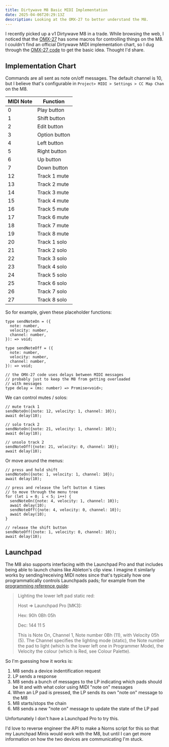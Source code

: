 ```yaml
---
title: Dirtywave M8 Basic MIDI Implementation
date: 2025-04-06T20:29:13Z
description: Looking at the OMX-27 to better understand the M8.
---
```


I recently picked up a v1 Dirtywave M8 in a trade. While browsing the web, I noticed that the [OMX-27](https://www.denki-oto.com/store/p59/omx27-kit.html) has some macros for controlling things on the M8. I couldn't find an official Dirtywave MIDI implementation chart, so I dug through the [OMX-27 code](https://github.com/okyeron/OMX-27) to get the basic idea. Thought I'd share.

## Implementation Chart

Commands are all sent as note on/off messages. The default channel is 10, but I believe that's configurable in `Project> MIDI > Settings > CC Map Chan` on the M8.

| MIDI Note | Function |
| -------- | ------- |
| 0 | Play button |
| 1 | Shift button |
| 2 | Edit button |
| 3 | Option button |
| 4 | Left button |
| 5 | Right button |
| 6 | Up button |
| 7 | Down button |
| 12 | Track 1 mute |
| 13 | Track 2 mute |
| 14 | Track 3 mute |
| 15 | Track 4 mute |
| 16 | Track 5 mute |
| 17 | Track 6 mute |
| 18 | Track 7 mute |
| 19 | Track 8 mute |
| 20 | Track 1 solo |
| 21 | Track 2 solo |
| 22 | Track 3 solo |
| 23 | Track 4 solo |
| 24 | Track 5 solo |
| 25 | Track 6 solo |
| 26 | Track 7 solo |
| 27 | Track 8 solo |

So for example, given these placeholder functions:

``` TS
type sendNoteOn = ({
  note: number,
  velocity: number,
  channel: number,
}): => void;

type sendNoteOff = ({
  note: number,
  velocity: number,
  channel: number,
}): => void;

// the OMX-27 code uses delays between MIDI messages
// probably just to keep the M8 from getting overloaded
// with messages
type delay = (ms: number) => Promise<void>;
```

We can control mutes / solos:

``` TS
// mute track 1
sendNoteOn({note: 12, velocity: 1, channel: 10});
await delay(10);

// solo track 2
sendNoteOn({note: 21, velocity: 1, channel: 10});
await delay(10);

// unsolo track 2
sendNoteOff({note: 21, velocity: 0, channel: 10});
await delay(10);
```

Or move around the menus:

``` TS
// press and hold shift
sendNoteOn({note: 1, velocity: 1, channel: 10});
await delay(10);

// press and release the left button 4 times
// to move through the menu tree
for (let i = 0; i < 5; i++) {
  sendNoteOn({note: 4, velocity: 1, channel: 10});
  await delay(10);
  sendNoteOff({note: 4, velocity: 0, channel: 10});
  await delay(10);
}

// release the shift button
sendNoteOff({note: 1, velocity: 0, channel: 10});
await delay(10);
```

## Launchpad

The M8 also supports interfacing with the Launchpad Pro and that includes being able to launch chains like Ableton's clip view. I imagine it similarly works by sending/receiving MIDI notes since that's typically how one programmatically controls Launchpads pads; for example from the [programming reference guide](https://fael-downloads-prod.focusrite.com/customer/prod/s3fs-public/downloads/LPP3_prog_ref_guide_200415.pdf):

> Lighting the lower left pad static red:
>
> Host => Launchpad Pro [MK3]:
>
> Hex: 90h 0Bh 05h
>
> Dec: 144 11 5
> 
> This is Note On, Channel 1, Note number 0Bh (11), with Velocity 05h (5). The Channel specifies the lighting mode (static), the Note number the pad to light (which is the lower left one in Programmer Mode), the Velocity the colour (which is Red, see Colour Palette).

So I'm guessing how it works is:

1. M8 sends a device indentification request
2. LP sends a response
3. M8 sends a bunch of messages to the LP indicating which pads should be lit and with what color using MIDI "note on" messages
4. When an LP pad is pressed, the LP sends its own "note on" message to the M8
5. M8 starts/stops the chain
6. M8 sends a new "note on" message to update the state of the LP pad

Unfortunately I don't have a Launchpad Pro to try this.

I'd love to reverse engineer the API to make a Norns script for this so that my Launchpad Minis would work with the M8, but until I can get more information on how the two devices are communicating I'm stuck.